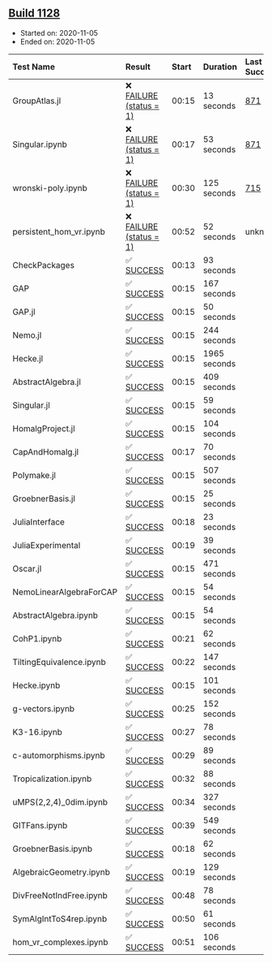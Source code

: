 ## [Build 1128](https://oscarci.mathematik.uni-kl.de/job/oscar-stable/1128/)

* Started on: 2020-11-05
* Ended on: 2020-11-05

| Test Name    | Result | Start | Duration | Last Success | First Failure |
|:-------------|:-------|:------|:---------|:-------------|:--------------|
| GroupAtlas.jl | ❌ [FAILURE (status = 1)](https://oscarci.mathematik.uni-kl.de/job/oscar-stable/1128/artifact/logs/build-1128/GroupAtlas.jl.log) | 00:15 | 13 seconds | [871](https://oscarci.mathematik.uni-kl.de/job/oscar-stable/871/) | [872](https://oscarci.mathematik.uni-kl.de/job/oscar-stable/872/) |
| Singular.ipynb | ❌ [FAILURE (status = 1)](https://oscarci.mathematik.uni-kl.de/job/oscar-stable/1128/artifact/logs/build-1128/Singular.ipynb.log) | 00:17 | 53 seconds | [871](https://oscarci.mathematik.uni-kl.de/job/oscar-stable/871/) | [872](https://oscarci.mathematik.uni-kl.de/job/oscar-stable/872/) |
| wronski-poly.ipynb | ❌ [FAILURE (status = 1)](https://oscarci.mathematik.uni-kl.de/job/oscar-stable/1128/artifact/logs/build-1128/wronski-poly.ipynb.log) | 00:30 | 125 seconds | [715](https://oscarci.mathematik.uni-kl.de/job/oscar-stable/715/) | [716](https://oscarci.mathematik.uni-kl.de/job/oscar-stable/716/) |
| persistent_hom_vr.ipynb | ❌ [FAILURE (status = 1)](https://oscarci.mathematik.uni-kl.de/job/oscar-stable/1128/artifact/logs/build-1128/persistent_hom_vr.ipynb.log) | 00:52 | 52 seconds | unknown | unknown |
| CheckPackages | ✅ [SUCCESS](https://oscarci.mathematik.uni-kl.de/job/oscar-stable/1128/artifact/logs/build-1128/CheckPackages.log) | 00:13 | 93 seconds |  |  |
| GAP | ✅ [SUCCESS](https://oscarci.mathematik.uni-kl.de/job/oscar-stable/1128/artifact/logs/build-1128/GAP.log) | 00:15 | 167 seconds |  |  |
| GAP.jl | ✅ [SUCCESS](https://oscarci.mathematik.uni-kl.de/job/oscar-stable/1128/artifact/logs/build-1128/GAP.jl.log) | 00:15 | 50 seconds |  |  |
| Nemo.jl | ✅ [SUCCESS](https://oscarci.mathematik.uni-kl.de/job/oscar-stable/1128/artifact/logs/build-1128/Nemo.jl.log) | 00:15 | 244 seconds |  |  |
| Hecke.jl | ✅ [SUCCESS](https://oscarci.mathematik.uni-kl.de/job/oscar-stable/1128/artifact/logs/build-1128/Hecke.jl.log) | 00:15 | 1965 seconds |  |  |
| AbstractAlgebra.jl | ✅ [SUCCESS](https://oscarci.mathematik.uni-kl.de/job/oscar-stable/1128/artifact/logs/build-1128/AbstractAlgebra.jl.log) | 00:15 | 409 seconds |  |  |
| Singular.jl | ✅ [SUCCESS](https://oscarci.mathematik.uni-kl.de/job/oscar-stable/1128/artifact/logs/build-1128/Singular.jl.log) | 00:15 | 59 seconds |  |  |
| HomalgProject.jl | ✅ [SUCCESS](https://oscarci.mathematik.uni-kl.de/job/oscar-stable/1128/artifact/logs/build-1128/HomalgProject.jl.log) | 00:15 | 104 seconds |  |  |
| CapAndHomalg.jl | ✅ [SUCCESS](https://oscarci.mathematik.uni-kl.de/job/oscar-stable/1128/artifact/logs/build-1128/CapAndHomalg.jl.log) | 00:17 | 70 seconds |  |  |
| Polymake.jl | ✅ [SUCCESS](https://oscarci.mathematik.uni-kl.de/job/oscar-stable/1128/artifact/logs/build-1128/Polymake.jl.log) | 00:15 | 507 seconds |  |  |
| GroebnerBasis.jl | ✅ [SUCCESS](https://oscarci.mathematik.uni-kl.de/job/oscar-stable/1128/artifact/logs/build-1128/GroebnerBasis.jl.log) | 00:15 | 25 seconds |  |  |
| JuliaInterface | ✅ [SUCCESS](https://oscarci.mathematik.uni-kl.de/job/oscar-stable/1128/artifact/logs/build-1128/JuliaInterface.log) | 00:18 | 23 seconds |  |  |
| JuliaExperimental | ✅ [SUCCESS](https://oscarci.mathematik.uni-kl.de/job/oscar-stable/1128/artifact/logs/build-1128/JuliaExperimental.log) | 00:19 | 39 seconds |  |  |
| Oscar.jl | ✅ [SUCCESS](https://oscarci.mathematik.uni-kl.de/job/oscar-stable/1128/artifact/logs/build-1128/Oscar.jl.log) | 00:15 | 471 seconds |  |  |
| NemoLinearAlgebraForCAP | ✅ [SUCCESS](https://oscarci.mathematik.uni-kl.de/job/oscar-stable/1128/artifact/logs/build-1128/NemoLinearAlgebraForCAP.log) | 00:15 | 54 seconds |  |  |
| AbstractAlgebra.ipynb | ✅ [SUCCESS](https://oscarci.mathematik.uni-kl.de/job/oscar-stable/1128/artifact/logs/build-1128/AbstractAlgebra.ipynb.log) | 00:15 | 54 seconds |  |  |
| CohP1.ipynb | ✅ [SUCCESS](https://oscarci.mathematik.uni-kl.de/job/oscar-stable/1128/artifact/logs/build-1128/CohP1.ipynb.log) | 00:21 | 62 seconds |  |  |
| TiltingEquivalence.ipynb | ✅ [SUCCESS](https://oscarci.mathematik.uni-kl.de/job/oscar-stable/1128/artifact/logs/build-1128/TiltingEquivalence.ipynb.log) | 00:22 | 147 seconds |  |  |
| Hecke.ipynb | ✅ [SUCCESS](https://oscarci.mathematik.uni-kl.de/job/oscar-stable/1128/artifact/logs/build-1128/Hecke.ipynb.log) | 00:15 | 101 seconds |  |  |
| g-vectors.ipynb | ✅ [SUCCESS](https://oscarci.mathematik.uni-kl.de/job/oscar-stable/1128/artifact/logs/build-1128/g-vectors.ipynb.log) | 00:25 | 152 seconds |  |  |
| K3-16.ipynb | ✅ [SUCCESS](https://oscarci.mathematik.uni-kl.de/job/oscar-stable/1128/artifact/logs/build-1128/K3-16.ipynb.log) | 00:27 | 78 seconds |  |  |
| c-automorphisms.ipynb | ✅ [SUCCESS](https://oscarci.mathematik.uni-kl.de/job/oscar-stable/1128/artifact/logs/build-1128/c-automorphisms.ipynb.log) | 00:29 | 89 seconds |  |  |
| Tropicalization.ipynb | ✅ [SUCCESS](https://oscarci.mathematik.uni-kl.de/job/oscar-stable/1128/artifact/logs/build-1128/Tropicalization.ipynb.log) | 00:32 | 88 seconds |  |  |
| uMPS(2,2,4)_0dim.ipynb | ✅ [SUCCESS](https://oscarci.mathematik.uni-kl.de/job/oscar-stable/1128/artifact/logs/build-1128/uMPS-2-2-4-_0dim.ipynb.log) | 00:34 | 327 seconds |  |  |
| GITFans.ipynb | ✅ [SUCCESS](https://oscarci.mathematik.uni-kl.de/job/oscar-stable/1128/artifact/logs/build-1128/GITFans.ipynb.log) | 00:39 | 549 seconds |  |  |
| GroebnerBasis.ipynb | ✅ [SUCCESS](https://oscarci.mathematik.uni-kl.de/job/oscar-stable/1128/artifact/logs/build-1128/GroebnerBasis.ipynb.log) | 00:18 | 62 seconds |  |  |
| AlgebraicGeometry.ipynb | ✅ [SUCCESS](https://oscarci.mathematik.uni-kl.de/job/oscar-stable/1128/artifact/logs/build-1128/AlgebraicGeometry.ipynb.log) | 00:19 | 129 seconds |  |  |
| DivFreeNotIndFree.ipynb | ✅ [SUCCESS](https://oscarci.mathematik.uni-kl.de/job/oscar-stable/1128/artifact/logs/build-1128/DivFreeNotIndFree.ipynb.log) | 00:48 | 78 seconds |  |  |
| SymAlgIntToS4rep.ipynb | ✅ [SUCCESS](https://oscarci.mathematik.uni-kl.de/job/oscar-stable/1128/artifact/logs/build-1128/SymAlgIntToS4rep.ipynb.log) | 00:50 | 61 seconds |  |  |
| hom_vr_complexes.ipynb | ✅ [SUCCESS](https://oscarci.mathematik.uni-kl.de/job/oscar-stable/1128/artifact/logs/build-1128/hom_vr_complexes.ipynb.log) | 00:51 | 106 seconds |  |  |
